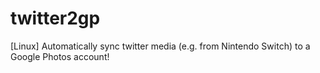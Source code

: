 # twitter2gp
[Linux] Automatically sync twitter media (e.g. from Nintendo Switch) to a Google Photos account!
